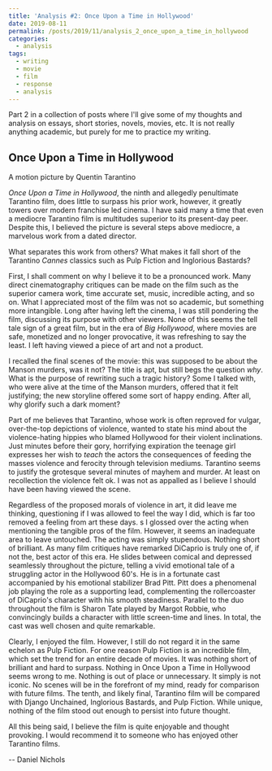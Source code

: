 ```yaml
---
title: 'Analysis #2: Once Upon a Time in Hollywood'
date: 2019-08-11
permalink: /posts/2019/11/analysis_2_once_upon_a_time_in_hollywood
categories:
  - analysis
tags:
  - writing
  - movie
  - film
  - response
  - analysis
---
```


Part 2 in a collection of posts where I'll give some of my thoughts and analysis on essays, short stories, novels, movies, etc. It is not really anything academic, but purely for me to practice my writing.

Once Upon a Time in Hollywood
----------------
A motion picture by Quentin Tarantino

_Once Upon a Time in Hollywood_, the ninth and allegedly penultimate Tarantino film, does little to surpass his prior work, however, it greatly towers over modern franchise led cinema. I have said many a time that even a mediocre Tarantino film is multitudes superior to its present-day peer. Despite this, I believed the picture is several steps above mediocre, a marvelous work from a dated director.

What separates this work from others? What makes it fall short of the Tarantino _Cannes_ classics such as Pulp Fiction and Inglorious Bastards?

First, I shall comment on why I believe it to be a pronounced work. Many direct cinematography critiques can be made on the film such as the superior camera work, time accurate set, music, incredible acting, and so on. What I appreciated most of the film was not so academic, but something more intangible. Long after having left the cinema, I was still pondering the film, discussing its purpose with other viewers. None of this seems the tell tale sign of a great film, but in the era of _Big Hollywood_, where movies are safe, monetized and no longer provocative, it was refreshing to say the least. I left having viewed a piece of art and not a product.

I recalled the final scenes of the movie: this was supposed to be about the Manson murders, was it not? The title is apt, but still begs the question _why_. What is the purpose of rewriting such a tragic history? Some I talked with, who were alive at the time of the Manson murders, offered that it felt justifying; the new storyline offered some sort of happy ending. After all, why glorify such a dark moment?

Part of me believes that Tarantino, whose work is often reproved for vulgar, over-the-top depictions of violence, wanted to state his mind about the violence-hating hippies who blamed Hollywood for their violent inclinations. Just minutes before their gory, horrifying expiration the teenage girl expresses her wish to _teach_ the actors the consequences of feeding the masses violence and ferocity through television mediums. Tarantino seems to justify the grotesque several minutes of mayhem and murder. At least on recollection the violence felt ok. I was not as appalled as I believe I should have been having viewed the scene.

Regardless of the proposed morals of violence in art, it did leave me thinking, questioning if I was allowed to feel the way I did, which is far too removed a feeling from art these days.
s
I glossed over the acting when mentioning the tangible pros of the film. However, it seems an inadequate area to leave untouched. The acting was simply stupendous. Nothing short of brilliant. As many film critiques have remarked DiCaprio is truly one of, if not the, best actor of this era. He slides between comical and depressed seamlessly throughout the picture, telling a vivid emotional tale of a struggling actor in the Hollywood 60's. He is in a fortunate cast accompanied by his emotional stabilizer Brad Pitt. Pitt does a phenomenal job playing the role as a supporting lead, complementing the rollercoaster of DiCaprio's character with his smooth steadiness. Parallel to the duo throughout the film is Sharon Tate played by Margot Robbie, who convincingly builds a character with little screen-time and lines. In total, the cast was well chosen and quite remarkable.

Clearly, I enjoyed the film. However, I still do not regard it in the same echelon as Pulp Fiction. For one reason Pulp Fiction is an incredible film, which set the trend for an entire decade of movies. It was nothing short of brilliant and hard to surpass. Nothing in Once Upon a Time in Hollywood seems wrong to me. Nothing is out of place or unnecessary. It simply is not iconic. No scenes will be in the forefront of my mind, ready for comparison with future films. The tenth, and likely final, Tarantino film will be compared with Django Unchained, Inglorious Bastards, and Pulp Fiction. While unique, nothing of the film stood out enough to persist into future thought.

All this being said, I believe the film is quite enjoyable and thought provoking. I would recommend it to someone who has enjoyed other Tarantino films.

-- Daniel Nichols
